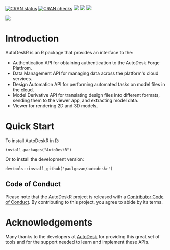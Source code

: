 <!-- badges: start -->
[![CRAN status](https://www.r-pkg.org/badges/version/AutoDeskR)](https://CRAN.R-project.org/package=AutoDeskR)
[![CRAN checks](https://badges.cranchecks.info/summary/AutoDeskR.svg)](https://cran.r-project.org/web/checks/check_results_AutoDeskR.html)
[![](http://cranlogs.r-pkg.org/badges/last-month/AutoDeskR)](https://cran.r-project.org/package=AutoDeskR)
[![](http://cranlogs.r-pkg.org/badges/grand-total/AutoDeskR)](https://cran.r-project.org/package=AutoDeskR)
[![](https://img.shields.io/badge/doi-10.32614/CRAN.package.AutoDeskR-green.svg)](https://doi.org/10.32614/CRAN.package.AutoDeskR)
<!-- badges: end -->

![](https://github.com/paulgovan/AutoDeskR/blob/master/inst/images/basicSample.png?raw=true)

# Introduction
AutoDeskR is an R package that provides an interface to the:

* Authentication API for obtaining authentication to the AutoDesk Forge Platfrom.
* Data Management API for managing data across the platform's cloud services. 
* Design Automation API for performing automated tasks on model files in the cloud.
* Model Derivative API for translating design files into different formats, sending them to the viewer app, and extracting model data.
* Viewer for rendering 2D and 3D models.

# Quick Start
To install AutoDeskR in [R](https://www.r-project.org):

```
install.packages("AutoDeskR")
```

Or to install the development version:

```
devtools::install_github('paulgovan/autodeskr')
```

## Code of Conduct

Please note that the AutoDeskR project is released with a [Contributor Code of Conduct](http://paulgovan.github.io/AutoDeskR/CODE_OF_CONDUCT.html). By contributing to this project, you agree to abide by its terms.

# Acknowledgements
Many thanks to the developers at [AutoDesk](https://github.com/Developer-Autodesk) for providing this great set of tools and for the support needed to learn and implement these APIs.
